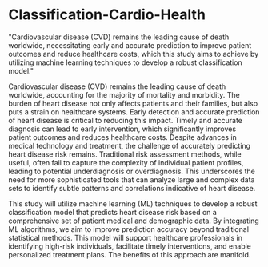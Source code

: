 # Classification-Cardio-Health

"Cardiovascular disease (CVD) remains the leading cause of death worldwide, necessitating early and accurate prediction to improve patient outcomes and reduce healthcare costs, which this study aims to achieve by utilizing machine learning techniques to develop a robust classification model."

Cardiovascular disease (CVD) remains the leading cause of death worldwide, accounting for the majority of mortality and morbidity. The burden of heart disease not only affects patients and their families, but also puts a strain on healthcare systems. Early detection and accurate prediction of heart disease is critical to reducing this impact. Timely and accurate diagnosis can lead to early intervention, which significantly improves patient outcomes and reduces healthcare costs. Despite advances in medical technology and treatment, the challenge of accurately predicting heart disease risk remains. Traditional risk assessment methods, while useful, often fail to capture the complexity of individual patient profiles, leading to potential underdiagnosis or overdiagnosis. This underscores the need for more sophisticated tools that can analyze large and complex data sets to identify subtle patterns and correlations indicative of heart disease.

This study will utilize machine learning (ML) techniques to develop a robust classification model that predicts heart disease risk based on a comprehensive set of patient medical and demographic data. By integrating ML algorithms, we aim to improve prediction accuracy beyond traditional statistical methods. This model will support healthcare professionals in identifying high-risk individuals, facilitate timely interventions, and enable personalized treatment plans. The benefits of this approach are manifold. 
